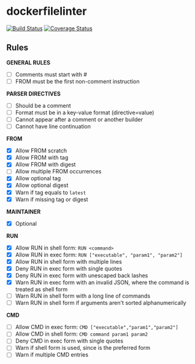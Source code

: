 # dockerfilelinter

[![Build Status](https://travis-ci.org/mundodocker/dockerfilelinter.svg?branch=master)](https://travis-ci.org/mundodocker/dockerfilelinter)
[![Coverage Status](https://coveralls.io/repos/github/mundodocker/dockerfilelinter/badge.svg?branch=master)](https://coveralls.io/github/mundodocker/dockerfilelinter?branch=master)

## Rules

**GENERAL RULES**

- [ ] Comments must start with #
- [ ] FROM must be the first non-comment instruction

**PARSER DIRECTIVES**

- [ ] Should be a comment
- [ ] Format must be in a key-value format (directive=value)
- [ ] Cannot appear after a comment or another builder
- [ ] Cannot have line continuation

**FROM**

- [x] Allow FROM scratch
- [x] Allow FROM with tag
- [x] Allow FROM with digest
- [ ] Allow multiple FROM occurrences
- [x] Allow optional tag
- [x] Allow optional digest
- [x] Warn if tag equals to `latest`
- [x] Warn if missing tag or digest

**MAINTAINER**

- [x] Optional

**RUN**

- [x] Allow RUN in shell form: `RUN <command>`
- [x] Allow RUN in exec form: `RUN ["executable", "param1", "param2"]`
- [x] Allow RUN in shell form with multiple lines
- [x] Deny RUN in exec form with single quotes
- [x] Deny RUN in exec form with unescaped back lashes
- [x] Warn RUN in exec form with an invalid JSON, where the command is treated as shell form
- [ ] Warn RUN in shell form with a long line of commands
- [ ] Warn RUN in shell form if arguments aren't sorted alphanumerically

**CMD**
- [ ] Allow CMD in exec form: `CMD ["executable","param1","param2"]`
- [ ] Allow CMD in shell form: `CMD command param1 param2`
- [ ] Deny CMD in exec form with single quotes
- [ ] Warn if shell form is used, since is the preferred form
- [ ] Warn if multiple CMD entries
